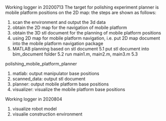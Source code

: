 Working logger in 20200713
The target for polishing experiment planner is mobile platform positions on the 2D map:
the steps are shown as follows:
1. scan the environment and output the 3d data
2. obtain the 2D map for the navigation of mobile platform 
3. obtain the 3D stl document for the planning of mobile platform positions 
4. using 2D map for mobile platform navigation, i.e. put 2D map document into the mobile platform navigation package
5. MATLAB planning based on stl document
5.1 put stl document into bim_document folder
5.2 run main1.m, main2.m, main3.m
5.3 

polishing_mobile_platform_planner
1. matlab: output manipulator base positions
2. scanned_data: output stl document
3. planner: output mobile platform base positions
4. visualizer: visualize the mobile platform base positions 


Working logger in 2020804
1. visualize robot model
2. visualie construction environment 



